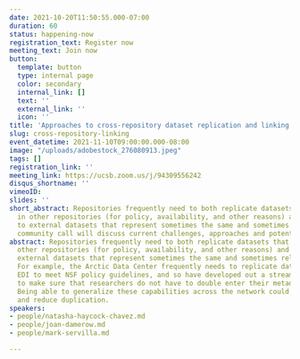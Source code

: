 ```yaml
---
date: 2021-10-20T11:50:55.000-07:00
duration: 60
status: happening-now
registration_text: Register now
meeting_text: Join now
button:
  template: button
  type: internal page
  color: secondary
  internal_link: []
  text: ''
  external_link: ''
  icon: ''
title: 'Approaches to cross-repository dataset replication and linking '
slug: cross-repository-linking
event_datetime: 2021-11-10T09:00:00.000-08:00
image: "/uploads/adobestock_276080913.jpeg"
tags: []
registration_link: ''
meeting_link: https://ucsb.zoom.us/j/94309556242
disqus_shortname: ''
vimeoID: 
slides: ''
short_abstract: Repositories frequently need to both replicate datasets that are held
  in other repositories (for policy, availability, and other reasons) and to link
  to external datasets that represent sometimes the same and sometimes related datasets.  This
  community call will discuss current challenges, approaches and potential solutions.
abstract: Repositories frequently need to both replicate datasets that are held in
  other repositories (for policy, availability, and other reasons) and to link to
  external datasets that represent sometimes the same and sometimes related datasets.
  For example, the Arctic Data Center frequently needs to replicate datasets from
  EDI to meet NSF policy guidelines, and so have developed out a streamlined workflow
  to make sure that researchers do not have to double enter their metadata or data.
  Being able to generalize these capabilities across the network could increase efficiency
  and reduce duplication.
speakers:
- people/natasha-haycock-chavez.md
- people/joan-damerow.md
- people/mark-servilla.md

---
```

